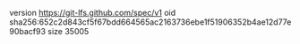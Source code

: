 version https://git-lfs.github.com/spec/v1
oid sha256:652c2d843cf5f67bdd664565ac2163736ebe1f51906352b4ae12d77e90bacf93
size 35005
